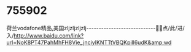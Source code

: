 # 755902
荷兰vodafone精品,美国zljzljzljzlj----------------------------🦃🦃点/此/进/入/http://www.baidu.com/link?url=NoK8PT47PahMhFH8Vie_jnciyIKNTTtVBQKpill6udK&amp;wd
